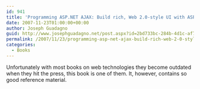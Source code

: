 ```yaml
---
id: 941
title: 'Programming ASP.NET AJAX: Build rich, Web 2.0-style UI with ASP.NET AJAX'
date: 2007-11-23T01:00:00+00:00
author: Joseph Guadagno
guid: http://www.josephguadagno.net/post.aspx?id=2bd733bc-284b-4d1c-af76-9ce48db48948
permalink: /2007/11/23/programming-asp-net-ajax-build-rich-web-2-0-style-ui-with-asp-net-ajax/
categories:
  - Books
---
```

Unfortunately with most books on web technologies they become outdated when they hit the press, this book is one of them.  It, however, contains so good reference material.